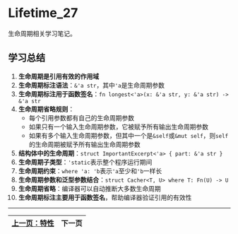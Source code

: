 # Lifetime_27

生命周期相关学习笔记。

## 学习总结

1. **生命周期是引用有效的作用域**
2. **生命周期标注语法**：`&'a str`，其中`'a`是生命周期参数
3. **生命周期标注用于函数签名**：`fn longest<'a>(x: &'a str, y: &'a str) -> &'a str`
4. **生命周期省略规则**：
   - 每个引用参数都有自己的生命周期参数
   - 如果只有一个输入生命周期参数，它被赋予所有输出生命周期参数
   - 如果有多个输入生命周期参数，但其中一个是`&self`或`&mut self`，则`self`的生命周期被赋予所有输出生命周期参数
5. **结构体中的生命周期**：`struct ImportantExcerpt<'a> { part: &'a str }`
6. **生命周期子类型**：`'static`表示整个程序运行期间
7. **生命周期约束**：`where 'a: 'b`表示`'a`至少和`'b`一样长
8. **生命周期参数和泛型参数结合**：`struct Cacher<T, U> where T: Fn(U) -> U`
9. **生命周期省略**：编译器可以自动推断大多数生命周期
10. **生命周期标注主要用于函数签名**，帮助编译器验证引用的有效性

---

| [上一页：特性](../26_trait/26_trait.md) | 下一页 |
|------------------------|------------|
